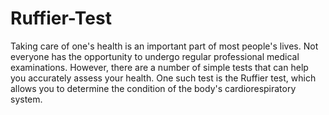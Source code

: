 # Ruffier-Test
Taking care of one's health is an important part of most people's lives. Not everyone has the opportunity to undergo regular professional medical examinations. However, there are a number of simple tests that can help you accurately assess your health. One such test is the Ruffier test, which allows you to determine the condition of the body's cardiorespiratory system.
